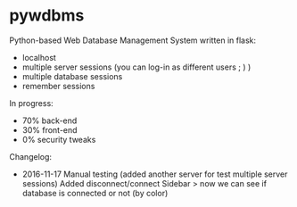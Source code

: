 # pywdbms
Python-based Web Database Management System written in flask:
* localhost
* multiple server sessions (you can log-in as different users ; ) )
* multiple database sessions
* remember sessions

In progress:
* 70% back-end
* 30% front-end
* 0% security tweaks

Changelog:
* 2016-11-17
  Manual testing (added another server for test multiple server sessions)
  Added disconnect/connect
  Sidebar > now we can see if database is connected or not (by color) 
